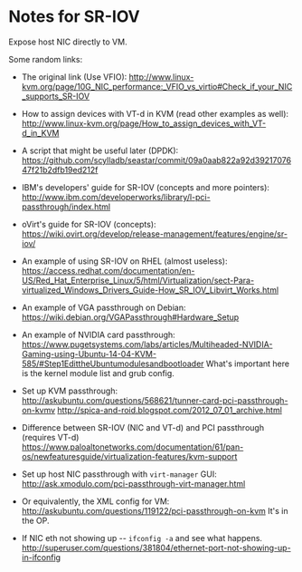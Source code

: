 Notes for SR-IOV
================

Expose host NIC directly to VM.

Some random links:

* The original link (Use VFIO):
http://www.linux-kvm.org/page/10G_NIC_performance:_VFIO_vs_virtio#Check_if_your_NIC_supports_SR-IOV

* How to assign devices with VT-d in KVM (read other examples as well):
http://www.linux-kvm.org/page/How_to_assign_devices_with_VT-d_in_KVM

* A script that might be useful later (DPDK):
https://github.com/scylladb/seastar/commit/09a0aab822a92d3921707647f21b2dfb19ed212f

* IBM's developers' guide for SR-IOV (concepts and more pointers):
http://www.ibm.com/developerworks/library/l-pci-passthrough/index.html

* oVirt's guide for SR-IOV (concepts):
https://wiki.ovirt.org/develop/release-management/features/engine/sr-iov/

* An example of using SR-IOV on RHEL (almost useless):
https://access.redhat.com/documentation/en-US/Red_Hat_Enterprise_Linux/5/html/Virtualization/sect-Para-virtualized_Windows_Drivers_Guide-How_SR_IOV_Libvirt_Works.html

* An example of VGA passthrough on Debian:
https://wiki.debian.org/VGAPassthrough#Hardware_Setup

* An example of NVIDIA card passthrough:
https://www.pugetsystems.com/labs/articles/Multiheaded-NVIDIA-Gaming-using-Ubuntu-14-04-KVM-585/#Step1EdittheUbuntumodulesandbootloader
What's important here is the kernel module list and grub config.

* Set up KVM passthrough:
http://askubuntu.com/questions/568621/tunner-card-pci-passthrough-on-kvmv
http://spica-and-roid.blogspot.com/2012_07_01_archive.html

* Difference between SR-IOV (NIC and VT-d) and PCI passthrough (requires VT-d)
https://www.paloaltonetworks.com/documentation/61/pan-os/newfeaturesguide/virtualization-features/kvm-support

* Set up host NIC passthrough with `virt-manager` GUI:
http://ask.xmodulo.com/pci-passthrough-virt-manager.html

* Or equivalently, the XML config for VM:
http://askubuntu.com/questions/119122/pci-passthrough-on-kvm
It's in the OP.

* If NIC eth not showing up -- `ifconfig -a` and see what happens.
http://superuser.com/questions/381804/ethernet-port-not-showing-up-in-ifconfig
